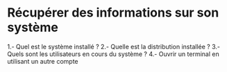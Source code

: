 # Récupérer des informations sur son système

1.- Quel est le système installé ?
2.- Quelle est la distribution installée ?
3.- Quels sont les utilisateurs en cours du système ?
4.- Ouvrir un terminal en utilisant un autre compte
